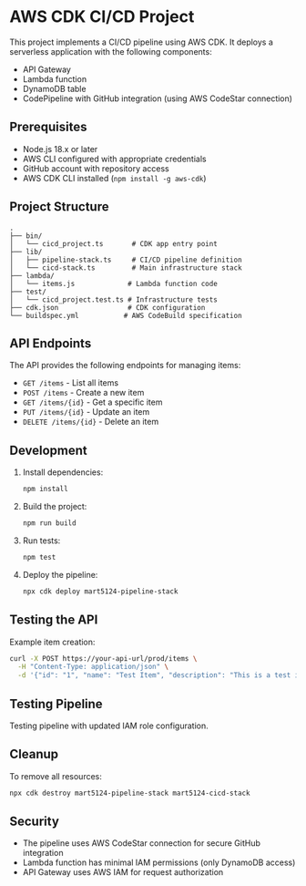 # AWS CDK CI/CD Project

This project implements a CI/CD pipeline using AWS CDK. It deploys a serverless application with the following components:

- API Gateway
- Lambda function
- DynamoDB table
- CodePipeline with GitHub integration (using AWS CodeStar connection)

## Prerequisites

- Node.js 18.x or later
- AWS CLI configured with appropriate credentials
- GitHub account with repository access
- AWS CDK CLI installed (`npm install -g aws-cdk`)

## Project Structure

```
.
├── bin/
│   └── cicd_project.ts       # CDK app entry point
├── lib/
│   ├── pipeline-stack.ts     # CI/CD pipeline definition
│   └── cicd-stack.ts         # Main infrastructure stack
├── lambda/
│   └── items.js             # Lambda function code
├── test/
│   └── cicd_project.test.ts # Infrastructure tests
├── cdk.json                 # CDK configuration
└── buildspec.yml           # AWS CodeBuild specification
```

## API Endpoints

The API provides the following endpoints for managing items:

- `GET /items` - List all items
- `POST /items` - Create a new item
- `GET /items/{id}` - Get a specific item
- `PUT /items/{id}` - Update an item
- `DELETE /items/{id}` - Delete an item

## Development

1. Install dependencies:
   ```bash
   npm install
   ```

2. Build the project:
   ```bash
   npm run build
   ```

3. Run tests:
   ```bash
   npm test
   ```

4. Deploy the pipeline:
   ```bash
   npx cdk deploy mart5124-pipeline-stack
   ```

## Testing the API

Example item creation:
```bash
curl -X POST https://your-api-url/prod/items \
  -H "Content-Type: application/json" \
  -d '{"id": "1", "name": "Test Item", "description": "This is a test item"}'
```

## Testing Pipeline
Testing pipeline with updated IAM role configuration.

## Cleanup

To remove all resources:
```bash
npx cdk destroy mart5124-pipeline-stack mart5124-cicd-stack
```

## Security

- The pipeline uses AWS CodeStar connection for secure GitHub integration
- Lambda function has minimal IAM permissions (only DynamoDB access)
- API Gateway uses AWS IAM for request authorization

